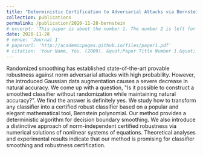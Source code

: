 ```yaml
---
title: "Deterministic Certification to Adversarial Attacks via Bernstein Polynomial Approximation"
collection: publications
permalink: /publication/2020-11-28-bernstein
# excerpt: 'This paper is about the number 1. The number 2 is left for future work.'
date: 2020-11-28
# venue: 'Journal 1'
# paperurl: 'http://academicpages.github.io/files/paper1.pdf'
# citation: 'Your Name, You. (2009). &quot;Paper Title Number 1.&quot; <i>Journal 1</i>. 1(1).'
---
```


Randomized smoothing has established state-of-the-art provable robustness against  norm adversarial attacks with high probability. However, the introduced Gaussian data augmentation causes a severe decrease in natural accuracy. We come up with a question, "Is it possible to construct a smoothed classifier without randomization while maintaining natural accuracy?". We find the answer is definitely yes. We study how to transform any classifier into a certified robust classifier based on a popular and elegant mathematical tool, Bernstein polynomial. Our method provides a deterministic algorithm for decision boundary smoothing. We also introduce a distinctive approach of norm-independent certified robustness via numerical solutions of nonlinear systems of equations. Theoretical analyses and experimental results indicate that our method is promising for classifier smoothing and robustness certification.
